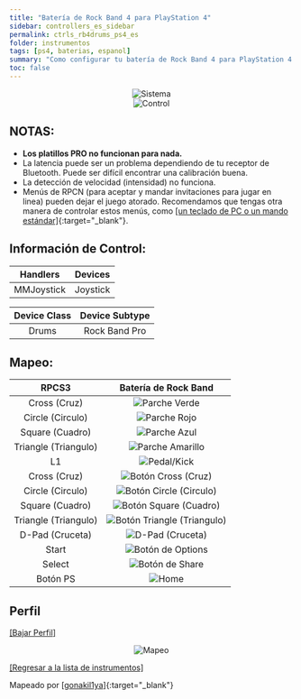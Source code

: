 ```yaml
---
title: "Batería de Rock Band 4 para PlayStation 4"
sidebar: controllers_es_sidebar
permalink: ctrls_rb4drums_ps4_es
folder: instrumentos
tags: [ps4, baterias, espanol]
summary: "Como configurar tu batería de Rock Band 4 para PlayStation 4 en RPCS3."
toc: false
---
```


<div align="center"> <img src="https://rb3pc.milohax.org/images/instruments/plat/ps4.png" alt="Sistema" title="Sistema"></div>

<div align="center"> <img src="https://rb3pc.milohax.org/images/instruments/cont/rbdrmscontroller.png" alt="Control" title="Control"></div>

## NOTAS:

* **Los platillos PRO no funcionan para nada.**
* La latencia puede ser un problema dependiendo de tu receptor de Bluetooth. Puede ser difícil encontrar una calibración buena.
* La detección de velocidad (intensidad) no funciona.
* Menús de RPCN (para aceptar y mandar invitaciones para jugar en linea) pueden dejar el juego atorado. Recomendamos que tengas otra manera de controlar estos menús, como [[un teclado de PC o un mando estándar]](https://rb3pc.milohax.org/ctrls_pads_es){:target="_blank"}.

## Información de Control:

| Handlers | Devices |
|:------------------:|:---------------------:|
| MMJoystick | Joystick |

| Device Class | Device Subtype |
|:------------------:|:---------------------:|
| Drums | Rock Band Pro |

## Mapeo:

| **RPCS3**    | **Batería de Rock Band** |
|:--------:|:-------------------:|
| Cross (Cruz) | ![Parche Verde](https://rb3pc.milohax.org/images/btns/drms/rb/gp.png "Parche Verde") |
| Circle (Circulo) | ![Parche Rojo](https://rb3pc.milohax.org/images/btns/drms/rb/rp.png "Parche Rojo") |
| Square (Cuadro) | ![Parche Azul](https://rb3pc.milohax.org/images/btns/drms/rb/bp.png "Parche Azul") |
| Triangle (Triangulo) | ![Parche Amarillo](https://rb3pc.milohax.org/images/btns/drms/rb/yp.png "Parche Amarillo") |
| L1 | ![Pedal/Kick](https://rb3pc.milohax.org/images/btns/drms/rb/kp.png "Pedal/Kick") |
| Cross (Cruz) | ![Botón Cross (Cruz)](https://rb3pc.milohax.org/images/btns/ctrls/ps4/x.png "Botón Cross (Cruz)") |
| Circle (Circulo) | ![Botón Circle (Circulo)](https://rb3pc.milohax.org/images/btns/ctrls/ps4/o.png "Botón Circle (Circulo)") |
| Square (Cuadro) | ![Botón Square (Cuadro)](https://rb3pc.milohax.org/images/btns/ctrls/ps4/s.png "Botón Square (Cuadro)") |
| Triangle (Triangulo) | ![Botón Triangle (Triangulo)](https://rb3pc.milohax.org/images/btns/ctrls/ps4/t.png "Botón Triangle (Triangulo)") |
| D-Pad (Cruceta) | ![D-Pad (Cruceta)](https://rb3pc.milohax.org/images/btns/ctrls/ps4/dp.png "D-Pad (Cruceta)") |
| Start | ![Botón de Options](https://rb3pc.milohax.org/images/btns/ctrls/ps4/opt.png "Botón de Options") |
| Select | ![Botón de Share](https://rb3pc.milohax.org/images/btns/ctrls/ps4/shr.png "Botón de Share") |
| Botón PS | ![Home](https://rb3pc.milohax.org/images/btns/drms/rb/home.png "Home") |

## Perfil

[[Bajar Perfil]](https://github.com/hmxmilohax/rb3-pc/raw/refs/heads/main/downloads/instrument-repo/PS4%20Rock%20Band%20Drums.7z)

<div align="center"> <img src="https://rb3pc.milohax.org/images/instruments/maps/drmsps4rbmapping.png" alt="Mapeo" title="Mapeo"></div>

[[Regresar a la lista de instrumentos]](https://rb3pc.milohax.org/ctrls_es#lista-de-instrumentos)

Mapeado por [[gonakil1ya]](https://linktr.ee/Gonakil1ya){:target="_blank"}